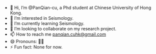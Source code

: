 - 👋 Hi, I’m @PanQian-cu, a Phd student at Chinese University of Hong Kong.
- 👀 I’m interested in Seismology.
- 🌱 I’m currently learning Seismology.
- 💞️ I’m looking to collaborate on my research project.
- 📫 How to reach me panqian.cuhk@gmail.com
- 😄 Pronouns: 😶‍🌫️
- ⚡ Fun fact: None for now.

<!---
PanQian-cu/PanQian-cu is a ✨ special ✨ repository because its `README.md` (this file) appears on your GitHub profile.
You can click the Preview link to take a look at your changes.
--->
